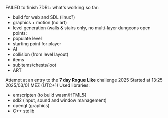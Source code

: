 FAILED to finish 7DRL:
what's working so far:
- build for web and SDL (linux?)
- graphics + motion (no art)
- level generation (walls & stairs only, no multi-layer dungeons
open points:
- populate level
- starting point for player
- AI
- collision (from level layout)
- items
- subitems/chests/loot
- ART


Attempt at an entry to the <b>7 day Rogue Like</b> challenge 2025
Started at 13:25 2025/03/01 MEZ (UTC+1)
Used libraries:
- emscripten (to build wasm/HTML5)
- sdl2 (input, sound and window management)
- opengl (graphics)
- C++ stdlib

